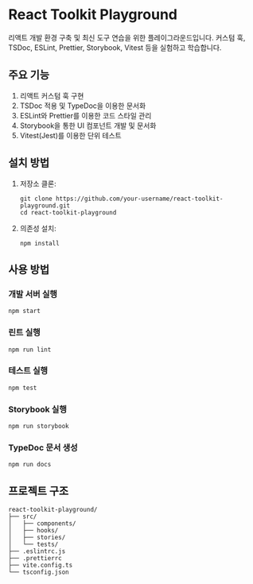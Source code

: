 # React Toolkit Playground

리액트 개발 환경 구축 및 최신 도구 연습을 위한 플레이그라운드입니다. 커스텀 훅, TSDoc, ESLint, Prettier, Storybook, Vitest 등을 실험하고 학습합니다.

## 주요 기능

1. 리액트 커스텀 훅 구현
2. TSDoc 적용 및 TypeDoc을 이용한 문서화
3. ESLint와 Prettier를 이용한 코드 스타일 관리
4. Storybook을 통한 UI 컴포넌트 개발 및 문서화
5. Vitest(Jest)를 이용한 단위 테스트

## 설치 방법

1. 저장소 클론:
   ```
   git clone https://github.com/your-username/react-toolkit-playground.git
   cd react-toolkit-playground
   ```

2. 의존성 설치:
   ```
   npm install
   ```

## 사용 방법

### 개발 서버 실행
```
npm start
```

### 린트 실행
```
npm run lint
```

### 테스트 실행
```
npm test
```

### Storybook 실행
```
npm run storybook
```

### TypeDoc 문서 생성
```
npm run docs
```

## 프로젝트 구조

```
react-toolkit-playground/
├── src/
│   ├── components/
│   ├── hooks/
│   ├── stories/
│   └── tests/
├── .eslintrc.js
├── .prettierrc
├── vite.config.ts
└── tsconfig.json
```